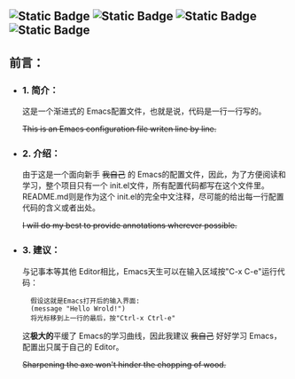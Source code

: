 ![Static Badge](https://img.shields.io/badge/ubuntu-True-blue)
![Static Badge](https://img.shields.io/badge/Windows-Testing-red)
![Static Badge](https://img.shields.io/badge/language-Emacs_Lisp-purple)
![Static Badge](https://img.shields.io/badge/For-Novice-blue)
---
## 前言：
+ ### 1. 简介：
    这是一个渐进式的 Emacs配置文件，也就是说，代码是一行一行写的。

    ~~This is an Emacs configuration file writen line by line.~~

+ ### 2. 介绍：
    由于这是一个面向新手 ~~我自己~~ 的 Emacs的配置文件，因此，为了方便阅读和学习，整个项目只有一个 init.el文件，所有配置代码都写在这个文件里。README.md则是作为这个 init.el的完全中文注释，尽可能的给出每一行配置代码的含义或者出处。

    ~~I will do my best to provide annotations wherever possible.~~
+ ### 3. 建议：
    与记事本等其他 Editor相比，Emacs天生可以在输入区域按"C-x C-e"运行代码：
        
        假设这就是Emacs打开后的输入界面:
        (message "Hello Wrold!")
        将光标移到上一行的最后，按"Ctrl-x Ctrl-e"

    这**极大的**平缓了 Emacs的学习曲线，因此我建议 ~~我自己~~ 好好学习 Emacs，配置出只属于自己的 Editor。
    
    ~~Sharpening the axe won't hinder the chopping of wood.~~